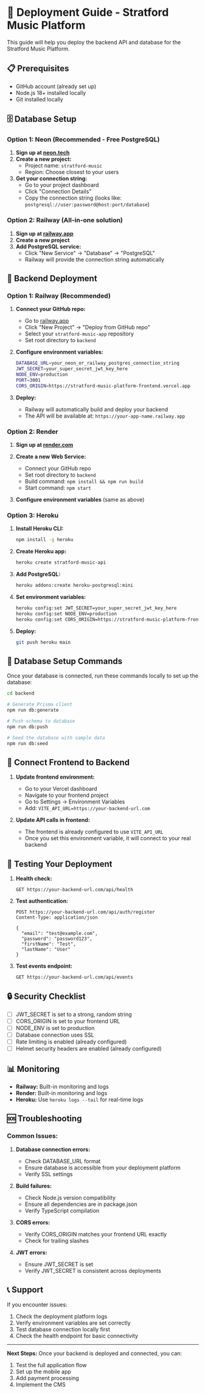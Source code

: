 # 🚀 Deployment Guide - Stratford Music Platform

This guide will help you deploy the backend API and database for the Stratford Music Platform.

## 📋 Prerequisites

- GitHub account (already set up)
- Node.js 18+ installed locally
- Git installed locally

## 🗄️ Database Setup

### Option 1: Neon (Recommended - Free PostgreSQL)

1. **Sign up at [neon.tech](https://neon.tech)**
2. **Create a new project:**
   - Project name: `stratford-music`
   - Region: Choose closest to your users
3. **Get your connection string:**
   - Go to your project dashboard
   - Click "Connection Details"
   - Copy the connection string (looks like: `postgresql://user:password@host:port/database`)

### Option 2: Railway (All-in-one solution)

1. **Sign up at [railway.app](https://railway.app)**
2. **Create a new project**
3. **Add PostgreSQL service:**
   - Click "New Service" → "Database" → "PostgreSQL"
   - Railway will provide the connection string automatically

## 🚀 Backend Deployment

### Option 1: Railway (Recommended)

1. **Connect your GitHub repo:**
   - Go to [railway.app](https://railway.app)
   - Click "New Project" → "Deploy from GitHub repo"
   - Select your `stratford-music-app` repository
   - Set root directory to `backend`

2. **Configure environment variables:**
   ```bash
   DATABASE_URL=your_neon_or_railway_postgres_connection_string
   JWT_SECRET=your_super_secret_jwt_key_here
   NODE_ENV=production
   PORT=3001
   CORS_ORIGIN=https://stratford-music-platform-frontend.vercel.app
   ```

3. **Deploy:**
   - Railway will automatically build and deploy your backend
   - The API will be available at: `https://your-app-name.railway.app`

### Option 2: Render

1. **Sign up at [render.com](https://render.com)**
2. **Create a new Web Service:**
   - Connect your GitHub repo
   - Set root directory to `backend`
   - Build command: `npm install && npm run build`
   - Start command: `npm start`

3. **Configure environment variables** (same as above)

### Option 3: Heroku

1. **Install Heroku CLI:**
   ```bash
   npm install -g heroku
   ```

2. **Create Heroku app:**
   ```bash
   heroku create stratford-music-api
   ```

3. **Add PostgreSQL:**
   ```bash
   heroku addons:create heroku-postgresql:mini
   ```

4. **Set environment variables:**
   ```bash
   heroku config:set JWT_SECRET=your_super_secret_jwt_key_here
   heroku config:set NODE_ENV=production
   heroku config:set CORS_ORIGIN=https://stratford-music-platform-frontend.vercel.app
   ```

5. **Deploy:**
   ```bash
   git push heroku main
   ```

## 🔧 Database Setup Commands

Once your database is connected, run these commands locally to set up the database:

```bash
cd backend

# Generate Prisma client
npm run db:generate

# Push schema to database
npm run db:push

# Seed the database with sample data
npm run db:seed
```

## 🔗 Connect Frontend to Backend

1. **Update frontend environment:**
   - Go to your Vercel dashboard
   - Navigate to your frontend project
   - Go to Settings → Environment Variables
   - Add: `VITE_API_URL=https://your-backend-url.com`

2. **Update API calls in frontend:**
   - The frontend is already configured to use `VITE_API_URL`
   - Once you set this environment variable, it will connect to your real backend

## 🧪 Testing Your Deployment

1. **Health check:**
   ```
   GET https://your-backend-url.com/api/health
   ```

2. **Test authentication:**
   ```
   POST https://your-backend-url.com/api/auth/register
   Content-Type: application/json
   
   {
     "email": "test@example.com",
     "password": "password123",
     "firstName": "Test",
     "lastName": "User"
   }
   ```

3. **Test events endpoint:**
   ```
   GET https://your-backend-url.com/api/events
   ```

## 🔒 Security Checklist

- [ ] JWT_SECRET is set to a strong, random string
- [ ] CORS_ORIGIN is set to your frontend URL
- [ ] NODE_ENV is set to production
- [ ] Database connection uses SSL
- [ ] Rate limiting is enabled (already configured)
- [ ] Helmet security headers are enabled (already configured)

## 📊 Monitoring

- **Railway:** Built-in monitoring and logs
- **Render:** Built-in monitoring and logs
- **Heroku:** Use `heroku logs --tail` for real-time logs

## 🆘 Troubleshooting

### Common Issues:

1. **Database connection errors:**
   - Check DATABASE_URL format
   - Ensure database is accessible from your deployment platform
   - Verify SSL settings

2. **Build failures:**
   - Check Node.js version compatibility
   - Ensure all dependencies are in package.json
   - Verify TypeScript compilation

3. **CORS errors:**
   - Verify CORS_ORIGIN matches your frontend URL exactly
   - Check for trailing slashes

4. **JWT errors:**
   - Ensure JWT_SECRET is set
   - Verify JWT_SECRET is consistent across deployments

## 📞 Support

If you encounter issues:
1. Check the deployment platform logs
2. Verify environment variables are set correctly
3. Test database connection locally first
4. Check the health endpoint for basic connectivity

---

**Next Steps:** Once your backend is deployed and connected, you can:
1. Test the full application flow
2. Set up the mobile app
3. Add payment processing
4. Implement the CMS 
